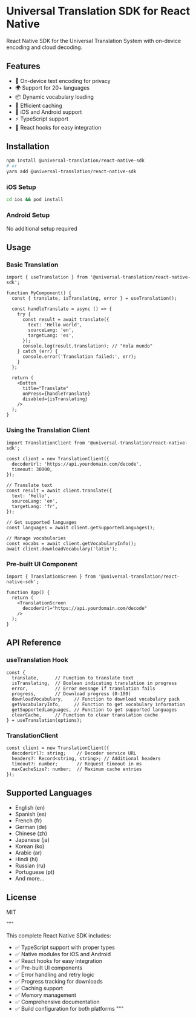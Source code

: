 # Universal Translation SDK for React Native

React Native SDK for the Universal Translation System with on-device encoding and cloud decoding.

## Features

- 🚀 On-device text encoding for privacy
- 🌍 Support for 20+ languages
- 📦 Dynamic vocabulary loading
- 💾 Efficient caching
- 📱 iOS and Android support
- ⚡ TypeScript support
- 🎣 React hooks for easy integration

## Installation

```bash
npm install @universal-translation/react-native-sdk
# or
yarn add @universal-translation/react-native-sdk
```

### iOS Setup
```bash
cd ios && pod install
```

### Android Setup
No additional setup required

## Usage
### Basic Translation
```React
import { useTranslation } from '@universal-translation/react-native-sdk';

function MyComponent() {
  const { translate, isTranslating, error } = useTranslation();

  const handleTranslate = async () => {
    try {
      const result = await translate({
        text: 'Hello world',
        sourceLang: 'en',
        targetLang: 'es',
      });
      console.log(result.translation); // "Hola mundo"
    } catch (err) {
      console.error('Translation failed:', err);
    }
  };

  return (
    <Button
      title="Translate"
      onPress={handleTranslate}
      disabled={isTranslating}
    />
  );
}
```
### Using the Translation Client
```React
import TranslationClient from '@universal-translation/react-native-sdk';

const client = new TranslationClient({
  decoderUrl: 'https://api.yourdomain.com/decode',
  timeout: 30000,
});

// Translate text
const result = await client.translate({
  text: 'Hello',
  sourceLang: 'en',
  targetLang: 'fr',
});

// Get supported languages
const languages = await client.getSupportedLanguages();

// Manage vocabularies
const vocabs = await client.getVocabularyInfo();
await client.downloadVocabulary('latin');
```
### Pre-built UI Component
```React
import { TranslationScreen } from '@universal-translation/react-native-sdk';

function App() {
  return (
    <TranslationScreen
      decoderUrl="https://api.yourdomain.com/decode"
    />
  );
}
```
## API Reference
### useTranslation Hook
```React
const {
  translate,      // Function to translate text
  isTranslating,  // Boolean indicating translation in progress
  error,          // Error message if translation fails
  progress,       // Download progress (0-100)
  downloadVocabulary,    // Function to download vocabulary pack
  getVocabularyInfo,     // Function to get vocabulary information
  getSupportedLanguages, // Function to get supported languages
  clearCache,     // Function to clear translation cache
} = useTranslation(options);
```
### TranslationClient
```React
const client = new TranslationClient({
  decoderUrl?: string;    // Decoder service URL
  headers?: Record<string, string>; // Additional headers
  timeout?: number;       // Request timeout in ms
  maxCacheSize?: number;  // Maximum cache entries
});
```
## Supported Languages
- English (en)
- Spanish (es)
- French (fr)
- German (de)
- Chinese (zh)
- Japanese (ja)
- Korean (ko)
- Arabic (ar)
- Hindi (hi)
- Russian (ru)
- Portuguese (pt)
- And more...

## License
MIT

"""

This complete React Native SDK includes:
- ✅ TypeScript support with proper types
- ✅ Native modules for iOS and Android
- ✅ React hooks for easy integration
- ✅ Pre-built UI components
- ✅ Error handling and retry logic
- ✅ Progress tracking for downloads
- ✅ Caching support
- ✅ Memory management
- ✅ Comprehensive documentation
- ✅ Build configuration for both platforms
"""